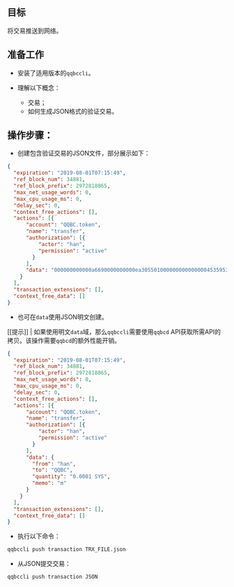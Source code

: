 ## 目标

将交易推送到网络。


## 准备工作

* 安装了适用版本的`qqbccli`。

* 理解以下概念：
  * 交易；
  * 如何生成JSON格式的验证交易。


## 操作步骤：


* 创建包含验证交易的JSON文件，部分展示如下：

```JSON
{
  "expiration": "2019-08-01T07:15:49",
  "ref_block_num": 34881,
  "ref_block_prefix": 2972818865,
  "max_net_usage_words": 0,
  "max_cpu_usage_ms": 0,
  "delay_sec": 0,
  "context_free_actions": [],
  "actions": [{
      "account": "QQBC.token",
      "name": "transfer",
      "authorization": [{
          "actor": "han",
          "permission": "active"
        }
      ],
      "data": "000000000000a6690000000000ea305501000000000000000453595300000000016d"
    }
  ],
  "transaction_extensions": [],
  "context_free_data": []
}
```

* 也可在`data`使用JSON明文创建。

[[提示]]
| 如果使用明文`data`域，那么`qqbccli`需要使用`qqbcd` API获取所需API的拷贝。该操作需要`qqbcd`的额外性能开销。

```JSON
{
  "expiration": "2019-08-01T07:15:49",
  "ref_block_num": 34881,
  "ref_block_prefix": 2972818865,
  "max_net_usage_words": 0,
  "max_cpu_usage_ms": 0,
  "delay_sec": 0,
  "context_free_actions": [],
  "actions": [{
      "account": "QQBC.token",
      "name": "transfer",
      "authorization": [{
          "actor": "han",
          "permission": "active"
        }
      ],
      "data": {
        "from": "han",
        "to": "QQBC",
        "quantity": "0.0001 SYS",
        "memo": "m"
      }
    }
  ],
  "transaction_extensions": [],
  "context_free_data": []
}
```

* 执行以下命令：

```sh
qqbccli push transaction TRX_FILE.json
```

* 从JSON提交交易：

```sh
qqbccli push transaction JSON
```

<!---
Link to Push Action API
-->